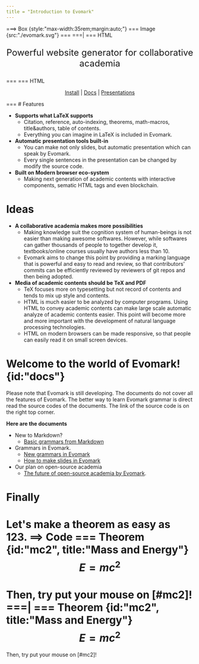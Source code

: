 ```yaml
---
title = "Introduction to Evomark"
---
```

===> Box {style:"max-width:35rem;margin:auto;"}
=== Image {src:"./evomark.svg"} ===
===|
===  HTML
<p style="text-align:center;font-size:1.5rem;">
Powerful website generator for collaborative academia
</p>
===
===  HTML
<p style="text-align:center;">
<a href="/install">Install</a> | <a href="#docs">Docs</a> | <a href="/introduction">Presentations</a>
</p>
===
# Features

- **Supports what LaTeX supports**
    - Citation, reference, auto-indexing, theorems, math-macros, title&authors, table of contents. 
    - Everything you can imagine in LaTeX is included in Evomark.
- **Automatic presentation tools built-in**
    - You can make not only slides, but automatic presentation which can speak by Evomark. 
    - Every single sentences in the presentation can be changed by modify the source code.
- **Built on Modern browser eco-system**
    - Making next generation of academic contents with interactive components, sematic HTML tags and even blockchain.

# Ideas

- **A collaborative academia makes more possibilities**
    - Making knowledge suit the cognition system of human-beings is not easier than making awesome softwares. However, while softwares can gather thousands of people to together develop it, textbooks/online courses usually have authors less than 10.
    - Evomark aims to change this point by providing a marking language that is powerful and easy to read and review, so that contributors' commits can be efficiently reviewed by reviewers of git repos and then being adopted.
- **Media of academic contents should be TeX and PDF**
    - TeX focuses more on typesetting but not record of contents and tends to mix up style and contents.
    - HTML is much easier to be analyzed by computer programs. Using HTML to convey academic contents can make large scale automatic analyze of academic contents easier. This point will become more and more important with the development of natural language processing technologies.
    - HTML on modern browsers can be made responsive, so that people can easily read it on small screen devices.


# Welcome to the world of Evomark! {id:"docs"}

Please note that Evomark is still developing. The documents do not cover all the features of Evomark. The better way to learn Evomark grammar is direct read the source codes of the documents. The link of the source code is on the right top corner.

**Here are the documents**

- New to Markdown? 
    - [Basic grammars from Markdown](grammar-markdown)
- Grammars in Evomark.
    - [New grammars in Evomark](grammar-evomark)
    - [How to make slides in Evomark](slides)
- Our plan on open-source academia
    - [The future of open-source academia by Evomark](white-paper).


# Finally

Let's make a theorem as easy as 123.
==> Code
=== Theorem {id:"mc2", title:"Mass and Energy"}
$$
E=mc^2
$$
===
Then, try put your mouse on [#mc2]!
===|
=== Theorem {id:"mc2", title:"Mass and Energy"}
$$
E=mc^2
$$
===
Then, try put your mouse on [#mc2]!